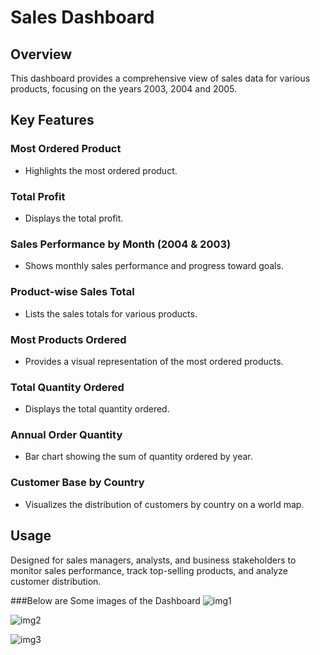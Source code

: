 # Sales Dashboard

## Overview
This dashboard provides a comprehensive view of sales data for various products, focusing on the years 2003, 2004 and 2005. 

## Key Features

### Most Ordered Product
- Highlights the most ordered product.

### Total Profit
- Displays the total profit.

### Sales Performance by Month (2004 & 2003)
- Shows monthly sales performance and progress toward goals.

### Product-wise Sales Total
- Lists the sales totals for various products.

### Most Products Ordered
- Provides a visual representation of the most ordered products.

### Total Quantity Ordered
- Displays the total quantity ordered.

### Annual Order Quantity
- Bar chart showing the sum of quantity ordered by year.

### Customer Base by Country
- Visualizes the distribution of customers by country on a world map.

## Usage
Designed for sales managers, analysts, and business stakeholders to monitor sales performance, track top-selling products, and analyze customer distribution.

###Below are Some images of the Dashboard 
![img1](https://github.com/user-attachments/assets/015dfdf0-040c-49d8-8295-4f4ee41f809c)

![img2](https://github.com/user-attachments/assets/8fa4636b-76a0-4c3d-8c90-84d538e719ec)

![img3](https://github.com/user-attachments/assets/9cacdd75-be96-4684-a388-b94d07a2299f)




